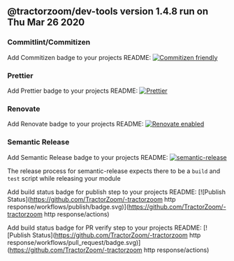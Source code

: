 ## @tractorzoom/dev-tools version 1.4.8 run on Thu Mar 26 2020

### Commitlint/Commitizen

Add Commitizen badge to your projects README: [![Commitizen friendly](https://img.shields.io/badge/commitizen-friendly-brightgreen.svg)](http://commitizen.github.io/cz-cli/)

### Prettier

Add Prettier badge to your projects README: [![Prettier](https://img.shields.io/badge/code_style-prettier-ff69b4.svg?style=flat-square)](https://github.com/prettier/prettier)

### Renovate

Add Renovate badge to your projects README: [![Renovate enabled](https://img.shields.io/badge/renovate-enabled-brightgreen.svg)](https://renovatebot.com/)

### Semantic Release

Add Semantic Release badge to your projects README: [![semantic-release](https://img.shields.io/badge/%20%20%F0%9F%93%A6%F0%9F%9A%80-semantic--release-e10079.svg)](https://github.com/semantic-release/semantic-release)

The release process for semantic-release expects there to be a `build` and `test` script while releasing your module

Add build status badge for publish step to your projects README: [![Publish Status](https://github.com/TractorZoom/-tractorzoom http response/workflows/publish/badge.svg)](https://github.com/TractorZoom/-tractorzoom http response/actions)

Add build status badge for PR verify step to your projects README: [![Publish Status](https://github.com/TractorZoom/-tractorzoom http response/workflows/pull_request/badge.svg)](https://github.com/TractorZoom/-tractorzoom http response/actions)
